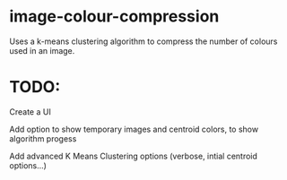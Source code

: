 # image-colour-compression
Uses a k-means clustering algorithm to compress the number of colours used in an image.

# TODO:
Create a UI

Add option to show temporary images and centroid colors, to show algorithm progess

Add advanced K Means Clustering options (verbose, intial centroid options...)
